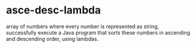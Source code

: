 # asce-desc-lambda
array of numbers where every number is represented as string, successfully execute a Java program that sorts these numbers in ascending and descending order, using lambdas.
